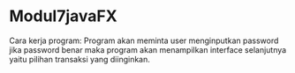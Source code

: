 # Modul7javaFX
Cara kerja program:
Program akan meminta user menginputkan password 
jika password benar maka program akan menampilkan interface selanjutnya yaitu pilihan transaksi yang diinginkan.
